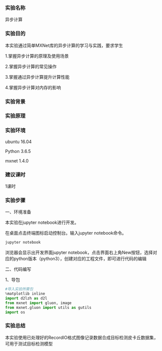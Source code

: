 ### 实验名称

异步计算

### 实验目的

本实验通过简单MXNet库的异步计算的学习与实践，要求学生

1.掌握异步计算的原理及使用场景

2.掌握异步计算的常见操作

3.掌握通过异步计算提升计算性能

4.掌握异步计算对内存的影响

### 实验背景







### 实验原理







### 实验环境

ubuntu 16.04

Python 3.6.5

mxnet 1.4.0

### 建议课时

1课时

### 实验步骤

一、环境准备

本实验在jupyter notebook进行开发。

在桌面点击终端图标启动控制台。输入jupyter notebook命令。

```python
jupyter notebook
```

浏览器会显示出开发界面jupyter notebook，点击界面右上角New按钮，选择对应的python版本（python3），创建对应的工程文件，即可进行代码的编辑

二、代码编写

1、导包

```python
#导入实验所需包
%matplotlib inline
import d2lzh as d2l
from mxnet import gluon, image
from mxnet.gluon import utils as gutils
import os
```

### 实验总结

本实验使用已处理好的RecordIO格式图像记录数据合成目标检测皮卡丘数据集，可用于测试目标检测模型

